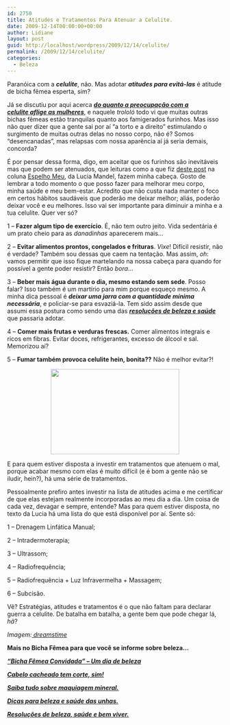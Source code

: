 ```yaml
---
id: 2750
title: Atitudes e Tratamentos Para Atenuar a Celulite.
date: 2009-12-14T00:00:00+00:00
author: Lidiane
layout: post
guid: http://localhost/wordpress/2009/12/14/celulite/
permalink: /2009/12/14/celulite/
categories:
  - Beleza
---
```

Paranóica com a **_celulite_**, não. Mas adotar **_atitudes para evitá-las_** é atitude de bicha fêmea esperta, sim?

Já se discutiu por aqui acerca **_<a href="http://www.trololodemulher.com.br/2009/07/02/ditadura-da-beleza-2/" target="_self">do quanto a preocupação com a celulite aflige as mulheres</a>_**, e naquele _trololó_ todo vi que muitas outras bichas fêmeas estão tranquilas quanto aos famigerados furinhos. Mas isso não quer dizer que a gente sai por aí “a torto e a direito” estimulando o surgimento de muitas outras delas no nosso corpo, não é? Somos “desencanadas”, mas relapsas com nossa aparência aí já seria demais, concorda?

<!--more-->

É por pensar dessa forma, digo, em aceitar que os furinhos são inevitáveis mas que podem ser atenuados, que leituras como a que fiz <a href="http://veja.abril.com.br/blog/estetica-saude/corpo/como-tratar-a-celulite/" target="_blank">deste post</a> na coluna <a href="http://veja.abril.com.br/blog/estetica-saude/" target="_blank">Espelho Meu</a>, da Lucia Mandel, fazem minha cabeça. Gosto de lembrar a todo momento o que posso fazer para melhorar meu corpo, minha saúde e meu bem-estar. Acredito que não custa nada manter o foco em certos hábitos saudáveis que poderão me deixar melhor; aliás, poderão deixar você e eu melhores. Isso vai ser importante para diminuir a minha e a tua celulite. Quer ver só?

1 – **Fazer algum tipo de exercício**. É, não tem outro jeito. Vida sedentária é um prato cheio para as _danadinhas_ aparecerem mais&#8230;

2 – **Evitar alimentos prontos, congelados e frituras**. _Vixe_! Difícil resistir, não é verdade? Também sou dessas que caem na tentação. Mas assim, _oh_: vamos permitir que isso fique martelando na nossa cabeça para quando for possível a gente poder resistir? Então _bora_&#8230;

3 – **Beber mais água durante o dia, mesmo estando sem sede**. Posso falar? Isso também é um martírio para mim porque esqueço mesmo. A minha dica pessoal é **_deixar uma jarra com a quantidade mínima necessária_**, e policiar-se para esvaziá-la. Tem sido assim desde que assumi essa postura como sendo uma das <a href="http://www.trololodemulher.com.br/2009/01/03/dica-beleza-saude/" target="_self"><strong><em>resoluções de beleza e saúde</em></strong> </a>que passaria adotar.

4 – **Comer mais frutas e verduras frescas.** Comer alimentos integrais e ricos em fibras. Evitar doces, refrigerantes, excesso de álcool e sal. Memorizou aí? 

5 – **Fumar também provoca celulite hein, bonita??** Não é melhor evitar?!

<p style="text-align: center;">
  <a href="http://www.trololodemulher.com.br/blog/wp-content/uploads/2010/07/celulite.jpg"><img class="size-medium wp-image-4935 aligncenter" title="celulite" src="http://www.trololodemulher.com.br/blog/wp-content/uploads/2010/07/celulite-300x199.jpg" alt="" width="300" height="199" /></a>
</p>

E para quem estiver disposta a investir em tratamentos que atenuem o mal, porque acabar mesmo com elas é muito difícil (e é bom a gente não se iludir, hein?), há uma série de tratamentos.

Pessoalmente prefiro antes investir na lista de atitudes acima e me certificar de que elas estejam realmente incorporadas ao meu dia a dia. Um coisa de cada vez, devagar e sempre, entende? Mas para quem estiver disposta, no texto da Lucia há uma lista do que está disponível por aí. Sente só:

1 – Drenagem Linfática Manual;

2 – Intradermoterapia;

3 – Ultrassom;

4 – Radiofrequência;

5 – Radiofrequência + Luz Infravermelha + Massagem;

6 – Subcisão.

Vê? Estratégias, atitudes e tratamentos é o que não faltam para declarar guerra a celulite. De batalha em batalha, a gente bem que pode chegar lá, _hã_?

_Imagem:_<a href="http://www.dreamstime.com/free-photos" target="_blank"><em> dreamstime</em></a>

**Mais no Bicha Fêmea para que você se informe sobre beleza&#8230;**

[**_“Bicha Fêmea Convidada” – Um dia de beleza_**](http://www.trololodemulher.com.br/2009/04/09/bicha-fmea-convidada-um-dia-de-beleza/)

<a href="http://www.trololodemulher.com.br/2010/02/23/cabelo-cacheado/" target="_self"><strong><em>Cabelo</em></strong><strong><em> cacheado tem corte, sim!</em></strong></a>

**_<a href="http://www.trololodemulher.com.br/2009/07/08/maquiagem-mineral/" target="_self">Saiba tudo sobre maquiagem mineral.</a>_**

**_<a href="http://www.trololodemulher.com.br/2009/04/14/unhas-dicas-cuidados/" target="_self">Dicas para beleza e saúde das unhas.</a>_**

**_<a href="http://www.trololodemulher.com.br/2009/01/03/dica-beleza-saude/" target="_self">Resoluções de beleza, saúde e bem viver.</a>_**